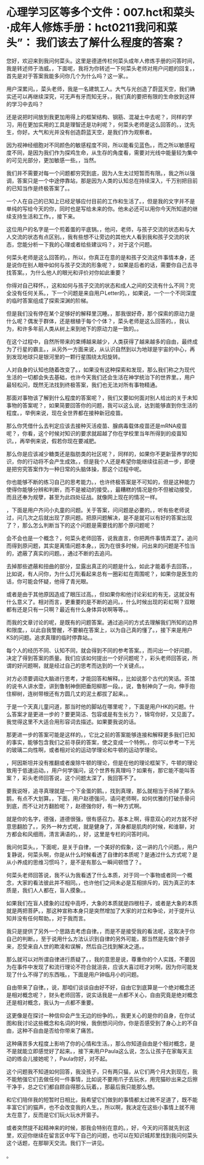 # 心理学习区等多个文件：007.hct和菜头·成年人修炼手册：hct0211我问和菜头”： 我们该去了解什么程度的答案？

您好，欢迎来到我问何菜头。这里是德道传栏何菜头成年人修炼手册的问答时间，我是转述师于浩威。，下面呢，我将为你转述一下何菜头老师对用户问题的回复。，首先是对于答案我能多问你几个为什么吗？这一家。。

用户深累问。，菜头老师，我是一名建筑工人。大气与光创造了蔚蓝天空，我们确实还可以再继续深究，可无声有牙而知无牙。，我们真的要把有限的生命放到这样的学习中去吗？

还是说把时间放到我更加用得上的框架结构、钢筋、混凝土中去呢？，同样的学习，用在更加实用的工具是理智还是功利呢？，何菜头老师是这么回答的。，沈先生，你好。大气和光并没有创造蔚蓝天空，是我们作为观察者。

因为视神经细胞对不同颜色的敏感程度不同，所以能看见蓝色。，而之所以敏感程度不同，是因为我们作为探鸡生命，从生存的角度看，需要对光线中能量较为集中的可见光部分，更加敏感一些。，当然。

我们并不需要对每一个问题都穷究到底，因为人生太过短暂而有限。，我之所以强调，答案只是一个中途停靠站，那是因为人类的认知总在持续深入，千万别把目前的已知当作是终极答案了。。

一个人在自己的已知上已经足够应付目前的工作和生活了。，但是我的文字并不是单纯的写给今天的你，同时也是写给未来的你。他未必还可以用你今天所知道的继续支持生活和工作。，接下来。

这位用户的名字是一个煎着蛋的平底锅。，他问，老师，与孩子交流的状态和与大人交流的状态有点区别。，我有些想不让旁边的其他大人看到我和孩子交流的状态，您能分析一下我的心理或者给些建议吗？，对于这个问题。

何菜头老师是这么回答的。，所以，你真正在意的是和孩子交流这件事情本身，还是说你在别人眼中如何与孩子交流的形象呢？，如果是后者的话，需要你自己去寻找答案。，为什么他人的眼光和评价对你如此重要？

你得对自己释怀。，这和如何与孩子交流的状态和成人之间的交流有什么不同？完全没有任何关系。，下一个问题是来自用户Letter的。，如果说，一个一个不同深度的临时答案组成了探索深渊的阶梯。

但是我们没有停在某个足够好的解释里沉睡。，那我很好奇，那个探索的原动力是什么呢？偶发于群体，还是根植于每个个体？，菜头老师是这么回答的。，我认为，和许多年前人类从树上来到地下的原动力是一致的。。

在这个过程中，自然所带来的束缚越来越少，人类获得了越来越多的自由，最终成为了行星的霸主。，从另外一方面来说，从认识自然到以为地球是宇宙的中心，再到发现地球只是银河里的一颗行星围绕太阳旋转。

人对自身的认知也随着改变了。，如果没有这种探索和发现，那么我们称之为现代生活的一切都会失去基础，也许今天我们还会生活在神学统治下的世界里。，用户最轻松问，既然无法找到终极答案，我们也无法对所有事物精通。

那面对事物该了解到什么程度的答案呢？，我们又要如何面对别人给出的关于未知事物的答案呢？，如果简要回答你的问题，我可以这么说，达到能够直到你生活的程度。，举例来说，现在全世界都在接种新冠疫苗。

那么你凭借什么去判定应该去接种灭活疫苗、腺病毒载体疫苗还是mRNA疫苗呢？，你看，这个时候对知识的要求就超越了你在学校里当年所得到的疫苗知识。，再举例来说，假若你现在要减肥。

那么你是应该减少糖类还是脂肪类的社区呢？，同样的，如果你不更新营养学的知识，你的行动将不会产生成效。，但是我个人还是希望你能继续往前进一步，即便是把穷究答案作为一种日常的头脑体操，那这个过程中呢。

你也能够不断的练习自己的思考能力。，也许终极答案是不可知的，但是这种能力使得你能够分辨和判断，而不是被动的接受。，最糟糕的情况是你不但被动接受，而且还奉为规孽，甚至为此四处征战。就像网上现在的情况一样。

，下面是用户齐问小丸童的问题。关于答案，问问题是必要的。，听有些老师说过，问几次之后就出现了原问题。把原问题解决，是不是就可以有好的答案出现了？，那么怎么判断当下的这个问题是需要找的那个原问题呢？

会不会也是一个概念？，何菜头老师回答，说我直言，你把两件事情弄混了。追问而得到原问题，其实是离情问题本身。，因为在很多时候，问出来的问题是不恰当的，遮蔽了真实的问题。，通过不断的去追问。

去掉那些遮蔽和扭曲的部分，显露出真正的问题是什么，如此才能着手去回答。，比如说，有人问你，为什么灯光看起来总有一圈彩虹在周围呢？，如果你是医生的话，你可能会怀疑，他得了青光眼。

或者是由于其他原因造成了眼压过高。，但如果你和他讨论彩虹的有无，这就没有什么意义了。相对而言，更重要的是不断的追问。，什么时候出现的彩虹啊？双眼都有还是只有一只啊？最近有什么身体异状啊等等。。

而我的文章讨论的呢，是既有的问题答案。通过追问的方式去理解我们所知的边界和限度。，以此自我警醒，不要躺在答案上，以为自己真的懂了。，接下来是用户KS的问题。追求真理的临时停靠站。。

每个人的经历不同、认知不同，就会得到不同的参考答案。，而问出一个好问题，决定了得到答案的质量。我们应该如何提出一个好问题呢？，彩头老师回答说，所谓的好问题啊，就是经过自己的思考而达到的一个关键点。。

对方必须要调动大脑进行思考，才能回答和解释。，比如说那个古代的笑话。茶馆的说书人讲水壶，讲到鲁制神倒把垂阳柳那一段。，说，鲁制神向了一向，伸手抱住柳树，连树带根还有方圆几丈的泥土都拔了起来。。

于是一个天真儿童问道，那当时他的脚站在哪里呢？，下面是用户HK的问题。什么答案才是更进一步的？要更简洁、包容或是有生长力？，锦穹你好，又见面了。我觉得这里不大适合用形容词去描述。如果要我说的话。

那更进一步的答案可能是这样的。，它比之前的答案能够连接和解释更多我们已知的事实，能够包含我们之前寻获的答案，使之变成一个特例。，你可以参考一下光的玻璃二向性啊，或者相对论的运动学理论和牛顿的运动学理论。

，阿因斯坦并没有推翻或者废除牛顿的理论，但是在他的理论框架下，牛顿的理论致用于低速运动。，用户何学强问，这个世界有真理吗？如果有，那它能不能叫答案？，彩头老师回答说，这个问题太深了，我回答不了。

要我说呀，追寻真理就是一个下金蛋的鹅。，找到真理，那么就相当于杀掉了那头鹅，有点不大划算。，下面，用户赵德强问，请问老师啊，如何优雅的打破杀骨问到底，而不让对方翻脸呢？，赵德强你好，有一种方式啊。

就是你的名字，德强，道德很强，很有感召力。基本上啊，得意双心的对方就不好意思翻脸了。，另外一种方式呢，就是健身了，浑身都是肌肉的时候，和谁聊，对方都会和风细雨，清言满语的。，好，这里是专栏的问答时间。

我问何菜头。，下面呢，是关于自律，一个美好的假象，这一讲的几个问题。，用户复静说，何菜头啊，你是从什么时候看透了自律的本质呢？是通过什么方式呢？是从小养成的思维习惯吗？，是不是有那么一瞬间顿悟了？。

何菜头老师回答说，我不认为我看透了什么本质，对于同一个事物或者同一个概念，大家的看法彼此并不相同。，也许他们之间未必是互相排斥的，因为真正的本质是，我们人人都在，盲人摸象。。

如果我们在盲人摸象的过程中高呼，大象的本质就是四根柱子，或者是大象的本质就是两把菩萨。，那这种宣称本身只是突然增加了大家的对立和争论，对于提升认知并没有任何帮助。，对于我而言。

我只是提供了另外一个思路去考虑自律。，而是不是接受我的看法呢，这取决于你自己的判断。，至于说用什么方法认识到自律的另外可能，那当然是先做个胖子来，忍受来自人世的欺凌和误解，然后自己找到解决之道。。

那么就可以对所谓自律进行质疑了。，我的意思是说，尊重你的个人实践，不要因为在事件中发现了和流行理论不符合就沮丧，应该大喜过旺才对啊，因为你可能发现了什么不得了的东西哦。，下面是用户钟临月小的问题。

自由带来了自律。，说，那咱们谈谈自由好不好，自由它到底算是一个绝对概念还是相对概念呢？，财头老师回答，说实话我是一点都不关心，自由究竟是绝对概念还是相对概念，我认为一点都不重要。

这更像是在探讨一种信仰会产生无边的纷争的。，我更关心的是你的自身，在你试图和我讨论这些概念和名词的时候，我倒想问问你，你是否感受到了身心上的不自由，这种不自由是否给你带来了痛苦。

这种痛苦多大程度上影响了你的心情和生活。，那么你知道自由是个相对概念，是不是就能立即感觉好了起来。，接下来用户Paula这么说，怎么让孩子在家每天主动的练会儿接她呢？，Paula你好，对不起。

这个问题我不知道如何回答，我没孩子，只有两只猫，从它们两个月大到现在，我不能勉强它们去做任何一件事情，比如说不要用爪子去玩水，用完猫砂出来之后擦干净手，总之它们都自顾自得那么玩着。，那最后我只能那么想。

和它们陪伴我的短暂时日相比，我希望它们做到的事情都太过微不足道了，既不能丰富它们的猫声，也不会改变我的人生。，所以啊，我决定在这些小事情上就不用太在意了，反而是它们玩火玩水开窗子。

或者突然提不起精神来的时候，那我会特别在意的。，好，今天的问答就先到这里，欢迎你继续在留言区中写下自己的问题，也可以在知识城邦里找到我问何菜头这个话题，在那聊天交流。我们下一讲见。

。